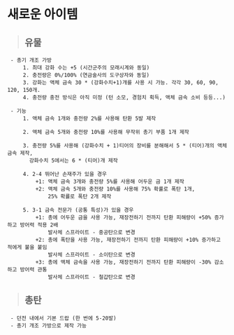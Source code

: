 # 새로운 아이템

> ## 유물

     - 총기 개조 가방
         1. 최대 강화 수는 +5 (시간군주의 모래시계와 동일)
         2. 충전량은 0%/100% (연금술사의 도구상자와 동일)
         3. 강화는 액체 금속 30 * (강화수치+1)개를 사용 시 가능. 각각 30, 60, 90, 120, 150개.
         4. 충전량 충전 방식은 아직 미정 (턴 소모, 경험치 획득, 액체 금속 소비 등등...)
     
     - 기능
         1. 액체 금속 1개와 충전량 2%를 사용해 탄환 5발 제작

         2. 액체 금속 5개와 충전량 10%를 사용해 무작위 총기 부품 1개 제작

         3. 충전량 5%를 사용해 (강화수치 + 1)티어의 장비를 분해해서 5 * (티어)개의 액체 금속 제작, 
           강화수치 5에서는 6 * (티어)개 제작

         4. 2-4 뛰어난 손재주가 있을 경우
             +1: 액체 금속 3개와 충전량 5%를 사용해 어두운 금 1개 제작
             +2: 액체 금속 5개와 충전량 10%를 사용해 75% 확률로 폭탄 1개, 
                 25% 확률로 폭탄 2개 제작

         5. 3-1 금속 전문가 (공통 특성)가 있을 경우
             +1: 총에 어두운 금을 사용 가능, 재장전하기 전까지 탄환 피해량이 +50% 증가하고 방어력 적용 2배
                 발사체 스프라이트 - 중공탄으로 변경
             +2: 총에 폭탄을 사용 가능, 재장전하기 전까지 탄환 피해량이 +10% 증가하고 적에게 불을 붙임
                 발사체 스프라이트 - 소이탄으로 변경
             +3: 총에 액체 금속을 사용 가능, 재장전하기 전까지 탄환 피해량이 -30% 감소하고 방어력 관통
                 발사체 스프라이트 - 철갑탄으로 변경

> ## 총탄

     - 던전 내에서 기본 드랍 (한 번에 5-20발)
     - 총기 개조 가방으로 제작 가능